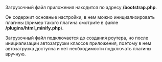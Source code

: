 Загрузочный файл приложения находится по адресу **/bootstrap.php**.

Он содержит основные настройки, в нем можно инициализировать плагины (пример такого плагина смотрите в файле **/plugins/html_minify.php**).

Загрузочный файл подключается до создания роутера, но после инициализации автозагрузки классов приложения, поэтому в нем автозагрузка доступна и нет необходимости подключать плагины вручную.
